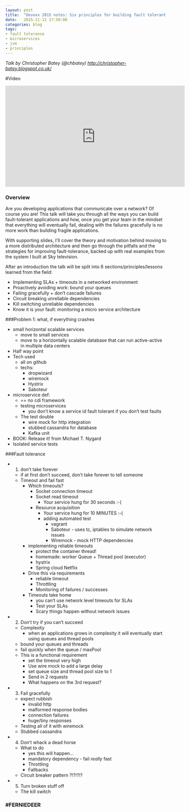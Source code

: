 ```yaml
---
layout: post
title:  "Devoxx 2015 notes: Six principles for building fault tolerant microservices on the JVM"
date:   2015-11-12 17:50:00
categories: blog
tags:
- fault tolerance
- microservices
- jvm
- principles
---
```


*Talk by Christopher Batey (@chbatey)
    <http://christopher-batey.blogspot.co.uk/>*

#Video
<iframe width="560" height="315" src="https://www.youtube.com/embed/dKWNZnuZhd0" frameborder="0" allowfullscreen></iframe>

### Overview
Are you developing applications that communicate over a network? Of course you are! This talk will take you through all the ways you can build fault-tolerant applications and how, once you get your team in the mindset that everything will eventually fail, dealing with the failures gracefully is no more work than building fragile applications.

With supporting slides, I'll cover the theory and motivation behind moving to a more distributed architecture and then go through the pitfalls and the strategies for improving fault-tolerance, backed up with real examples from the system I built at Sky television.

After an introduction the talk will be split into 6 sections/principles/lessons learned from the field:

- Implementing SLAs + timeouts in a networked environment
- Proactively avoiding work: bound your queues
- Failing gracefully + don’t cascade failures
- Circuit breaking unreliable dependencies
- Kill switching unreliable dependencies
- Know it is your fault: monitoring a micro service architecture

###Problem 1: what, if everything crashes
- small horizontal scalable services
    - move to small services
    - move to a horizontally scalable database that can run active-active in multiple data centers
- Half way point
- Tech used
    - all on github
    - techs:
        - dropwizard
        - wiremock
        - Hystrix
        - Saboteur
- microservice def:
    - == no cdi framework
    - testing microservices
        - you don’t know a service id fault tolerant if you don’t test faults
    - The test double
        - wire mock for http integration
        - stubbed cassandra for database
        - Kafka unit
- BOOK: Release it! from Michael T. Nygard
- Isolated service tests

###Fault tolerance
- 1. don’t take forever
    - if at first don’t succeed, don’t take forever to tell someone
    - Timeout and fail fast
        - Which timeouts?
            - Socket connection timeout
            - Socket read timeout
                - Your service hung for 30 seconds :-(
            - Resource acquisition
                - Your service hung for 10 MINUTES :-(
                - adding automated test
                    - vagrant
                    - Saboteur - uses tc, iptables to simulate network issues
                    - Wiremock - mock HTTP dependencies
        - implementing reliable timeouts
            - protect the container thread!
            - homemade: worker Queue + Thread pool (executor)
            - hystrix
            - Spring cloud Netflix
        - Drive this via requirements
            - reliable timeout
            - Throttling
            - Monitoring of failures / successes
        - Timeouts take home
            - you can’t use network level timeouts for SLAs
            - Test your SLAs
            - Scary things happen without network issues
- 2. Don’t try if you can’t succeed
    - Complexity
        - when an applications grows in complexity it will eventually start using queues and thread pools
    - bound your queues and threads
    - fail quickly when the queue / maxPool
    - This is a functional requirement
        - set the timeout very high
        - Use wire mock to add a large delay
        - set queue size and thread pool size to 1
        - Send in 2 requests
        - What happens on the 3rd request?
- 3. Fail gracefully
    - expect rubbish
        - invalid http
        - malformed response bodies
        - connection failures
        - huge/tiny responses
    - Testing all of it with wiremock
    - Stubbed cassandra
- 4. Don’t whack a dead horse
    - What to do
        - yes this will happen…
        - mandatory dependency - fail *really* fast
        - Throttling
        - Fallbacks
    - Circuit breaker pattern ?!?!?!?
- 5. Turn broken stuff off
    - The kill switch

### #FERNIEDEER
